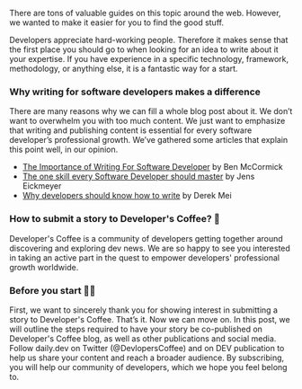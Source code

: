 There are tons of valuable guides on this topic around the web. However, we wanted to make it easier for you to find the good stuff. 

Developers appreciate hard-working people. Therefore it makes sense that the first place you should go to when looking for an idea to write about it your expertise. If you have experience in a specific technology, framework, methodology, or anything else, it is a fantastic way for a start. 

### Why writing for software developers makes a difference
There are many reasons why we can fill a whole blog post about it. We don’t want to overwhelm you with too much content. We just want to emphasize that writing and publishing content is essential for every software developer’s professional growth. 
We’ve gathered some articles that explain this point well, in our opinion.
* [The Importance of Writing For Software Developer] by Ben McCormick
* [The one skill every Software Developer should master] by Jens Eickmeyer
* [Why developers should know how to write] by Derek Mei

[The Importance of Writing For Software Developer]: https://benmccormick.org/2019/03/02/the-importance-of-writing
[The one skill every Software Developer should master]: https://scratchpad.blog/the-one-skill-every-software-developer-should-master/
[Why developers should know how to write]: https://www.freecodecamp.org/news/why-developers-should-know-how-to-write-dc35aa9b71ab/

### How to submit a story to Developer's Coffee? 🐥
Developer's Coffee is a community of developers getting together around discovering and exploring dev news. We are so happy to see you interested in taking an active part in the quest to empower developers' professional growth worldwide.

### Before you start 🙏🏼
First, we want to sincerely thank you for showing interest in submitting a story to Developer's Coffee. That’s it. Now we can move on.
In this post, we will outline the steps required to have your story be co-published on Developer's Coffee blog, as well as other publications and social media. Follow daily.dev on Twitter (@DevlopersCoffee) and on DEV publication to help us share your content and reach a broader audience. By subscribing, you will help our community of developers, which we hope you feel belong to.




